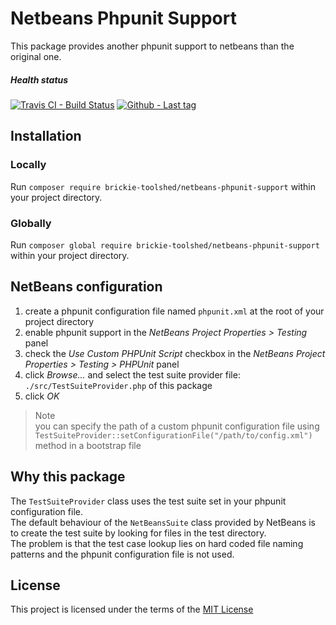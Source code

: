 Netbeans Phpunit Support
========================
This package provides another phpunit support to netbeans than the original one. 

##### Health status
[![Travis CI - Build Status](https://travis-ci.org/BrickieToolShed/netbeans-phpunit-support.svg)](https://travis-ci.org/BrickieToolShed/netbeans-phpunit-support)
[![Github - Last tag](https://img.shields.io/github/tag/BrickieToolShed/netbeans-phpunit-support.svg)](https://github.com/BrickieToolShed/netbeans-phpunit-support/tags)

Installation
------------
### Locally
Run `composer require brickie-toolshed/netbeans-phpunit-support` within your project directory.    
### Globally
Run `composer global require brickie-toolshed/netbeans-phpunit-support` within your project directory.    

NetBeans configuration
----------------------
1. create a phpunit configuration file named `phpunit.xml` at the root of your project directory
2. enable phpunit support in the _NetBeans Project Properties > Testing_ panel
3. check the _Use Custom PHPUnit Script_ checkbox in the _NetBeans Project Properties > Testing > PHPUnit_ panel
4. click _Browse..._ and select the test suite provider file: `./src/TestSuiteProvider.php` of this package
5. click _OK_

> Note    
> you can specify the path of a custom phpunit configuration file using `TestSuiteProvider::setConfigurationFile("/path/to/config.xml")` method in a bootstrap file

Why this package
----------------
The `TestSuiteProvider` class uses the test suite set in your phpunit configuration file.    
The default behaviour of the `NetBeansSuite` class provided by NetBeans is to create the test suite by looking for files in the test directory.   
The problem is that the test case lookup lies on hard coded file naming patterns and the phpunit configuration file is not used.   

License
-------
This project is licensed under the terms of the [MIT License](/LICENSE)    
